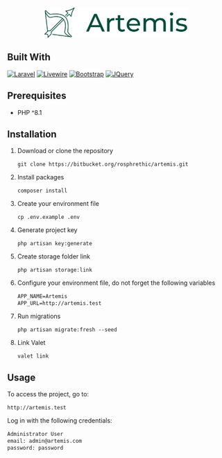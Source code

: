 <br />
<div align="center">
  <a href="#">
    <img src="logo-2.svg" alt="Logo" height="70">
  </a>
</div>

## Built With

[![Laravel][Laravel.com]][Laravel-url]
[![Livewire][Livewire.com]][Livewire-url]
[![Bootstrap][Bootstrap.com]][Bootstrap-url]
[![JQuery][JQuery.com]][JQuery-url]

[Laravel.com]: https://img.shields.io/badge/Laravel-FF2D20?style=for-the-badge&logo=laravel&logoColor=white
[Laravel-url]: https://laravel.com

[Livewire.com]: https://img.shields.io/badge/Livewire-fb6fa9?style=for-the-badge&logo=livewire&logoColor=white
[Livewire-url]: https://jquery.com

[Bootstrap.com]: https://img.shields.io/badge/Bootstrap-563D7C?style=for-the-badge&logo=bootstrap&logoColor=white
[Bootstrap-url]: https://getbootstrap.com

[JQuery.com]: https://img.shields.io/badge/jQuery-0769AD?style=for-the-badge&logo=jquery&logoColor=white
[JQuery-url]: https://jquery.com

## Prerequisites

* PHP ^8.1

## Installation

1. Download or clone the repository
    ```
    git clone https://bitbucket.org/rosphrethic/artemis.git
    ```
   
1. Install packages
    ```
    composer install
    ```

1. Create your environment file
    ```
    cp .env.example .env
    ```
   
1. Generate project key
    ```
    php artisan key:generate
    ```
   
1. Create storage folder link
    ```
    php artisan storage:link
    ```
   
1. Configure your environment file, do not forget the following variables
    ```
    APP_NAME=Artemis
    APP_URL=http://artemis.test
    ```
   
1. Run migrations
    ```
    php artisan migrate:fresh --seed
    ```

1. Link Valet
    ```
    valet link
    ```

## Usage

To access the project, go to:

```
http://artemis.test
```

Log in with the following credentials:
```
Administrator User
email: admin@artemis.com
password: password
```
















